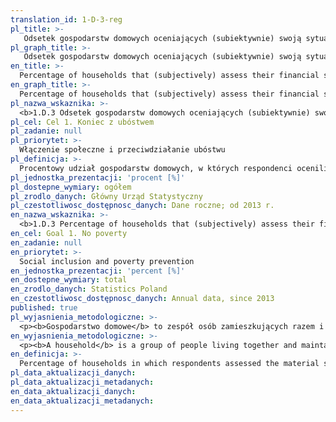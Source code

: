 ```yaml
---
translation_id: 1-D-3-reg
pl_title: >-
   Odsetek gospodarstw domowych oceniających (subiektywnie) swoją sytuację materialną jako raczej złą lub złą
pl_graph_title: >-
   Odsetek gospodarstw domowych oceniających (subiektywnie) swoją sytuację materialną jako raczej złą lub złą
en_title: >-
  Percentage of households that (subjectively) assess their financial situation as rather bad or bad
en_graph_title: >-
  Percentage of households that (subjectively) assess their financial situation as rather bad or bad
pl_nazwa_wskaznika: >-
  <b>1.D.3 Odsetek gospodarstw domowych oceniających (subiektywnie) swoją sytuację materialną jako raczej złą lub złą</b>
pl_cel: Cel 1. Koniec z ubóstwem
pl_zadanie: null
pl_priorytet: >-
  Włączenie społeczne i przeciwdziałanie ubóstwu
pl_definicja: >-
  Procentowy udział gospodarstw domowych, w których respondenci ocenili sytuację materialną własnego gospodarstwa jako raczej złą lub złą.
pl_jednostka_prezentacji: 'procent [%]'
pl_dostepne_wymiary: ogółem
pl_zrodlo_danych: Główny Urząd Statystyczny
pl_czestotliwosc_dostępnosc_danych: Dane roczne; od 2013 r.
en_nazwa_wskaznika: >-
  <b>1.D.3 Percentage of households that (subjectively) assess their financial situation as rather bad or bad</b>
en_cel: Goal 1. No poverty
en_zadanie: null
en_priorytet: >-
  Social inclusion and poverty prevention
en_jednostka_prezentacji: 'percent [%]'
en_dostepne_wymiary: total
en_zrodlo_danych: Statistics Poland
en_czestotliwosc_dostępnosc_danych: Annual data, since 2013
published: true
pl_wyjasnienia_metodologiczne: >-
  <p><b>Gospodarstwo domowe</b> to zespół osób zamieszkujących razem i wspólnie utrzymujących się. Osoby samotne utrzymujące się samodzielnie tworzą jednoosobowe gospodarstwa domowe.</p><p>Gospodarstwa domowe wyodrębnia się spośród ludności zamieszkałej w mieszkaniach (bez obiektów zbiorowego zakwaterowania). Wśród gospodarstw domowych wyróżniamy jednoosobowe i wieloosobowe (2 i więcej osobowe), a także rodzinne i nierodzinne.</p><p>Dane opracowane na podstawie <b>reprezentacyjnego badania budżetów gospodarstw domowych</b>, które stanowi podstawowe źródło informacji o warunkach życia ludności, tj. poziomie i strukturze dochodu rozporządzalnego, wydatków, spożycia, wyposażeniu gospodarstw domowych w przedmioty trwałego użytkowania oraz zagrożeniu ubóstwem. Badaniem objęte są wszystkie prywatne gospodarstwa domowe, z wyjątkiem zamieszkujących obiekty zbiorowego zakwaterowania oraz gospodarstw członków korpusu dyplomatycznego państw obcych. Jednostką badania jest gospodarstwo domowe jedno- lub wieloosobowe.</p><p>Liczba wylosowanych do badania mieszkań ulegała zmianie. Począwszy od 2006 r. próba wynosi ok. 37 tys. mieszkań, od 2021 r. - około 34 tys., a od 2022 r. - około 30 tys. mieszkań. Liczba zbadanych gospodarstw domowych stanowi około 0,2% ogólnej liczby gospodarstw domowych w Polsce. Więcej informacji nt. badania można uzyskać pod adresem: <a href="https://stat.gov.pl/obszary-tematyczne/warunki-zycia/dochody-wydatki-i-warunki-zycia-ludnosci/zeszyt-metodologiczny-badanie-budzetow-gospodarstw-domowych,10,2.html" title="Przejdź do szczegółowych informacji na temat reprezentacyjnego badania budżetów gospodarstw domowych">https://stat.gov.pl/obszary-tematyczne/warunki-zycia/dochody-wydatki-i-warunki-zycia-ludnosci/zeszyt-metodologiczny-badanie-budzetow-gospodarstw-domowych,10,2.html</a>.</p>
en_wyjasnienia_metodologiczne: >-
  <p><b>A household</b> is a group of people living together and maintaining themselves together. Single people maintaining themselves form single-person households.</p><p>Households are distinguished from the population living in apartments (without collective accommodation facilities). Among households, we distinguish single-person and multi-person (2 or more people), as well as family and non-family.</p><p>Data prepared on the basis of a <b>representative survey of household budgets</b>, which is the basic source of information on the living conditions of the population, i.e. the level and structure of disposable income, expenditure, consumption, equipment of households with durable goods and the risk of poverty. The survey covers all private households, except those living in collective accommodation facilities and households of members of the diplomatic corps of foreign countries. The unit of the survey is a single- or multi-person household. The number of apartments selected for the survey has changed. Since 2006, the sample has been around 37 thousand apartments, since 2021 - around 34 thousand, and since 2022 - around 30 thousand apartments. The number of households surveyed is around 0.2% of the total number of households in Poland.</p>
en_definicja: >-
  Percentage of households in which respondents assessed the material situation of their household as rather bad or bad.
pl_data_aktualizacji_danych:
pl_data_aktualizacji_metadanych:
en_data_aktualizacji_danych:
en_data_aktualizacji_metadanych:
---
```

